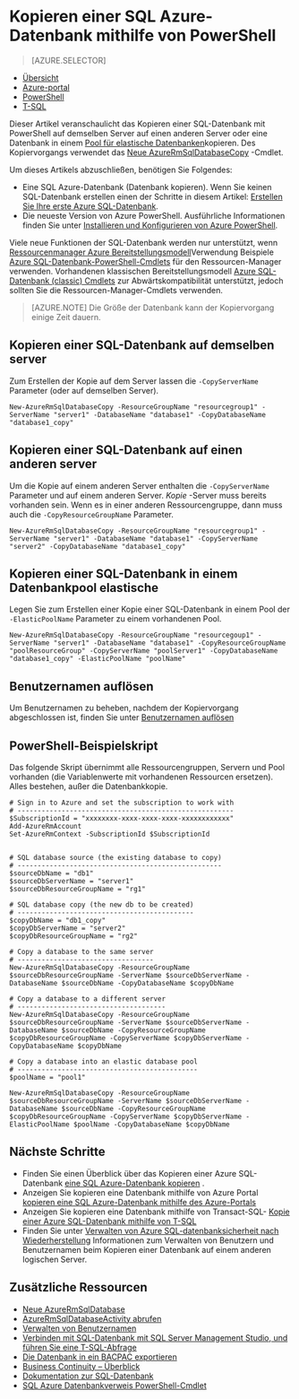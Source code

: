 <properties 
    pageTitle="Kopieren eine Azure SQL-Datenbank mit PowerShell | Microsoft Azure" 
    description="Kopie einer Azure SQL-Datenbank mit PowerShell" 
    services="sql-database"
    documentationCenter=""
    authors="stevestein"
    manager="jhubbard"
    editor=""/>

<tags
    ms.service="sql-database"
    ms.devlang="NA"
    ms.date="09/08/2016"
    ms.author="sstein"
    ms.workload="data-management"
    ms.topic="article"
    ms.tgt_pltfrm="NA"/>


# <a name="copy-an-azure-sql-database-using-powershell"></a>Kopieren einer SQL Azure-Datenbank mithilfe von PowerShell


> [AZURE.SELECTOR]
- [Übersicht](sql-database-copy.md)
- [Azure-portal](sql-database-copy-portal.md)
- [PowerShell](sql-database-copy-powershell.md)
- [T-SQL](sql-database-copy-transact-sql.md)

Dieser Artikel veranschaulicht das Kopieren einer SQL-Datenbank mit PowerShell auf demselben Server auf einen anderen Server oder eine Datenbank in einem [Pool für elastische Datenbanken](sql-database-elastic-pool.md)kopieren. Des Kopiervorgangs verwendet das [Neue AzureRmSqlDatabaseCopy](https://msdn.microsoft.com/library/mt603644.aspx) -Cmdlet. 


Um dieses Artikels abzuschließen, benötigen Sie Folgendes:

- Eine SQL Azure-Datenbank (Datenbank kopieren). Wenn Sie keinen SQL-Datenbank erstellen einen der Schritte in diesem Artikel: [Erstellen Sie Ihre erste Azure SQL-Datenbank](sql-database-get-started.md).
- Die neueste Version von Azure PowerShell. Ausführliche Informationen finden Sie unter [Installieren und Konfigurieren von Azure PowerShell](../powershell-install-configure.md).


Viele neue Funktionen der SQL-Datenbank werden nur unterstützt, wenn [Ressourcenmanager Azure Bereitstellungsmodell](../azure-resource-manager/resource-group-overview.md)Verwendung Beispiele [Azure SQL-Datenbank-PowerShell-Cmdlets](https://msdn.microsoft.com/library/azure/mt574084.aspx) für den Ressourcen-Manager verwenden. Vorhandenen klassischen Bereitstellungsmodell [Azure SQL-Datenbank (classic) Cmdlets](https://msdn.microsoft.com/library/azure/dn546723.aspx) zur Abwärtskompatibilität unterstützt, jedoch sollten Sie die Ressourcen-Manager-Cmdlets verwenden.


>[AZURE.NOTE] Die Größe der Datenbank kann der Kopiervorgang einige Zeit dauern.


## <a name="copy-a-sql-database-to-the-same-server"></a>Kopieren einer SQL-Datenbank auf demselben server

Zum Erstellen der Kopie auf dem Server lassen die `-CopyServerName` Parameter (oder auf demselben Server).

    New-AzureRmSqlDatabaseCopy -ResourceGroupName "resourcegroup1" -ServerName "server1" -DatabaseName "database1" -CopyDatabaseName "database1_copy"

## <a name="copy-a-sql-database-to-a-different-server"></a>Kopieren einer SQL-Datenbank auf einen anderen server

Um die Kopie auf einem anderen Server enthalten die `-CopyServerName` Parameter und auf einem anderen Server. *Kopie* -Server muss bereits vorhanden sein. Wenn es in einer anderen Ressourcengruppe, dann muss auch die `-CopyResourceGroupName` Parameter.

    New-AzureRmSqlDatabaseCopy -ResourceGroupName "resourcegroup1" -ServerName "server1" -DatabaseName "database1" -CopyServerName "server2" -CopyDatabaseName "database1_copy"


## <a name="copy-a-sql-database-into-an-elastic-database-pool"></a>Kopieren einer SQL-Datenbank in einem Datenbankpool elastische

Legen Sie zum Erstellen einer Kopie einer SQL-Datenbank in einem Pool der `-ElasticPoolName` Parameter zu einem vorhandenen Pool.

    New-AzureRmSqlDatabaseCopy -ResourceGroupName "resourcegoup1" -ServerName "server1" -DatabaseName "database1" -CopyResourceGroupName "poolResourceGroup" -CopyServerName "poolServer1" -CopyDatabaseName "database1_copy" -ElasticPoolName "poolName"


## <a name="resolve-logins"></a>Benutzernamen auflösen

Um Benutzernamen zu beheben, nachdem der Kopiervorgang abgeschlossen ist, finden Sie unter [Benutzernamen auflösen](sql-database-copy-transact-sql.md#resolve-logins-after-the-copy-operation-completes)


## <a name="example-powershell-script"></a>PowerShell-Beispielskript

Das folgende Skript übernimmt alle Ressourcengruppen, Servern und Pool vorhanden (die Variablenwerte mit vorhandenen Ressourcen ersetzen). Alles bestehen, außer die Datenbankkopie.

    # Sign in to Azure and set the subscription to work with
    # ------------------------------------------------------
    $SubscriptionId = "xxxxxxxx-xxxx-xxxx-xxxx-xxxxxxxxxxxx"
    Add-AzureRmAccount
    Set-AzureRmContext -SubscriptionId $SubscriptionId
    
    
    # SQL database source (the existing database to copy)
    # ---------------------------------------------------
    $sourceDbName = "db1"
    $sourceDbServerName = "server1"
    $sourceDbResourceGroupName = "rg1"
    
    # SQL database copy (the new db to be created)
    # --------------------------------------------
    $copyDbName = "db1_copy"
    $copyDbServerName = "server2"
    $copyDbResourceGroupName = "rg2"
    
    # Copy a database to the same server
    # ----------------------------------
    New-AzureRmSqlDatabaseCopy -ResourceGroupName $sourceDbResourceGroupName -ServerName $sourceDbServerName -DatabaseName $sourceDbName -CopyDatabaseName $copyDbName
    
    # Copy a database to a different server
    # -------------------------------------
    New-AzureRmSqlDatabaseCopy -ResourceGroupName $sourceDbResourceGroupName -ServerName $sourceDbServerName -DatabaseName $sourceDbName -CopyResourceGroupName $copyDbResourceGroupName -CopyServerName $copyDbServerName -CopyDatabaseName $copyDbName
    
    # Copy a database into an elastic database pool
    # ---------------------------------------------
    $poolName = "pool1"
    
    New-AzureRmSqlDatabaseCopy -ResourceGroupName $sourceDbResourceGroupName -ServerName $sourceDbServerName -DatabaseName $sourceDbName -CopyResourceGroupName $copyDbResourceGroupName -CopyServerName $copyDbServerName -ElasticPoolName $poolName -CopyDatabaseName $copyDbName



    

## <a name="next-steps"></a>Nächste Schritte

- Finden Sie einen Überblick über das Kopieren einer Azure SQL-Datenbank [eine SQL Azure-Datenbank kopieren](sql-database-copy.md) .
- Anzeigen Sie kopieren eine Datenbank mithilfe von Azure Portal [kopieren eine SQL Azure-Datenbank mithilfe des Azure-Portals](sql-database-copy-portal.md)
- Anzeigen Sie kopieren eine Datenbank mithilfe von Transact-SQL- [Kopie einer Azure SQL-Datenbank mithilfe von T-SQL](sql-database-copy-transact-sql.md)
- Finden Sie unter [Verwalten von Azure SQL-datenbanksicherheit nach Wiederherstellung](sql-database-geo-replication-security-config.md) Informationen zum Verwalten von Benutzern und Benutzernamen beim Kopieren einer Datenbank auf einem anderen logischen Server.


## <a name="additional-resources"></a>Zusätzliche Ressourcen

- [Neue AzureRmSqlDatabase](https://msdn.microsoft.com/library/mt603644.aspx)
- [AzureRmSqlDatabaseActivity abrufen](https://msdn.microsoft.com/library/mt603687.aspx)
- [Verwalten von Benutzernamen](sql-database-manage-logins.md)
- [Verbinden mit SQL-Datenbank mit SQL Server Management Studio, und führen Sie eine T-SQL-Abfrage](sql-database-connect-query-ssms.md)
- [Die Datenbank in ein BACPAC exportieren](sql-database-export.md)
- [Business Continuity – Überblick](sql-database-business-continuity.md)
- [Dokumentation zur SQL-Datenbank](https://azure.microsoft.com/documentation/services/sql-database/)
- [SQL Azure Datenbankverweis PowerShell-Cmdlet](https://msdn.microsoft.com/library/mt574084.aspx)
